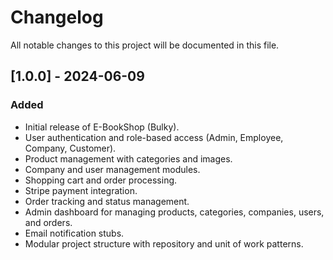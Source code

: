 # Changelog

All notable changes to this project will be documented in this file.

## [1.0.0] - 2024-06-09
### Added
- Initial release of E-BookShop (Bulky).
- User authentication and role-based access (Admin, Employee, Company, Customer).
- Product management with categories and images.
- Company and user management modules.
- Shopping cart and order processing.
- Stripe payment integration.
- Order tracking and status management.
- Admin dashboard for managing products, categories, companies, users, and orders.
- Email notification stubs.
- Modular project structure with repository and unit of work patterns. 